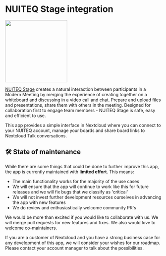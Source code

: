 <!--
  - SPDX-FileCopyrightText: 2020 Nextcloud GmbH and Nextcloud contributors
  - SPDX-License-Identifier: CC0-1.0
-->
# NUITEQ Stage integration

[<img src="https://raw.githubusercontent.com/nextcloud/integration_nuiteq/main/img/nuiteq.stage.logo.svg" width="200" />](https://nuiteqstage.se/en)

[NUITEQ Stage](https://nuiteqstage.se/en) creates a natural interaction between participants in a Modern Meeting by merging the experience of creating together on a whiteboard and discussing in a video call and chat.
Prepare and upload files and presentations, share them with others in the meeting. Designed for collaboration first to engage team members - NUITEQ Stage is safe, easy and efficient to use.

This app provides a simple interface in Nextcloud where you can connect to your NUITEQ account,
manage your boards and share board links to Nextcloud Talk conversations.

## 🛠️ State of maintenance

While there are some things that could be done to further improve this app, the app is currently maintained with **limited effort**.
This means:

* The main functionality works for the majority of the use cases
* We will ensure that the app will continue to work like this for future releases and we will fix bugs that we classify as 'critical'
* We will not invest further development resources ourselves in advancing the app with new features
* We do review and enthusiastically welcome community PR's

We would be more than excited if you would like to collaborate with us. We will merge pull requests for new features and fixes.
We also would love to welcome co-maintainers.

If you are a customer of Nextcloud and you have a strong business case for any development of this app, we will consider your wishes for our roadmap.
Please contact your account manager to talk about the possibilities.
